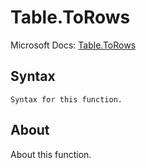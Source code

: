 # Table.ToRows

Microsoft Docs: [Table.ToRows](https://docs.microsoft.com/en-us/powerquery-m/table-torows)

## Syntax

```
Syntax for this function.
```

## About

About this function.

